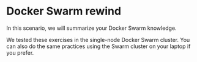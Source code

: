 # Docker Swarm rewind

In this scenario, we will summarize your Docker Swarm knowledge.

We tested these exercises in the single-node Docker Swarm cluster. You can also do the same practices using the Swarm cluster on your laptop if you prefer.
